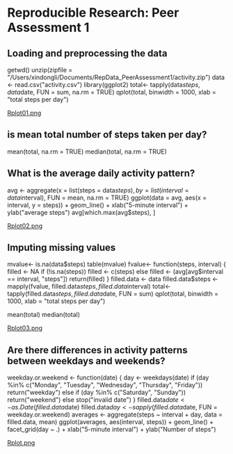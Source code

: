 # Reproducible Research: Peer Assessment 1


## Loading and preprocessing the data
getwd()
unzip(zipfile = "/Users/xindongli/Documents/RepData_PeerAssessment1/activity.zip")
data <- read.csv("activity.csv")
library(ggplot2)
total<- tapply(data$steps, data$date, FUN = sum, na.rm = TRUE)
qplot(total, binwidth = 1000, xlab = "total steps per day")

[Rplot01.png](https://github.com/kimzhan/RepData_PeerAssessment1/blob/master/Rplot01.png)

##  is mean total number of steps taken per day?

mean(total, na.rm = TRUE)
median(total, na.rm = TRUE)

## What is the average daily activity pattern?

avg <- aggregate(x = list(steps = data$steps), by = list(interval = data$interval), 
                  FUN = mean, na.rm = TRUE)
ggplot(data = avg, aes(x = interval, y = steps)) + geom_line() + xlab("5-minute interval") + 
     ylab("average steps")
avg[which.max(avg$steps), ]

[Rplot02.png](https://github.com/kimzhan/RepData_PeerAssessment1/blob/master/Rplot02.png)

## Imputing missing values

mvalue<- is.na(data$steps)
table(mvalue)
fvalue<- function(steps, interval) {
     filled <- NA
     if (!is.na(steps)) 
         filled <- c(steps) else filled <- (avg[avg$interval == interval, "steps"])
     return(filled)
 }
filled.data <- data
filled.data$steps <- mapply(fvalue, filled.data$steps, filled.data$interval)
total<- tapply(filled.data$steps, filled.data$date, FUN = sum)
qplot(total, binwidth = 1000, xlab = "total steps per day")

mean(total)
median(total)

[Rplot03.png](https://github.com/kimzhan/RepData_PeerAssessment1/blob/master/Rplot03.png)

## Are there differences in activity patterns between weekdays and weekends?
weekday.or.weekend <- function(date) {
     day <- weekdays(date)
     if (day %in% c("Monday", "Tuesday", "Wednesday", "Thursday", "Friday")) 
         return("weekday") else if (day %in% c("Saturday", "Sunday")) 
         return("weekend") else stop("invalid date")
 }
filled.data$date <- as.Date(filled.data$date)
filled.data$day <- sapply(filled.data$date, FUN = weekday.or.weekend)
averages <- aggregate(steps ~ interval + day, data = filled.data, mean)
ggplot(averages, aes(interval, steps)) + geom_line() + facet_grid(day ~ .) + 
     xlab("5-minute interval") + ylab("Number of steps")

[Rplot.png](https://github.com/kimzhan/RepData_PeerAssessment1/blob/master/Rplot.png)